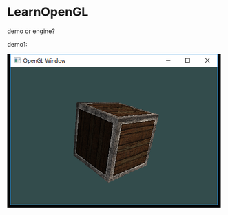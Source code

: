 # LearnOpenGL
demo or engine?

demo1:

![Image text](https://github.com/YMD-ZhangZhang/LearnOpenGL/raw/master/Readme/demo1.png)
